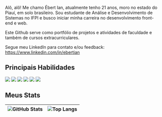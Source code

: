 Alô, alô! Me chamo Ébert Ian, atualmente tenho 21 anos, moro no estado do Piauí, em solo brasileiro. Sou estudante de Análise e Desenvolvimento de Sistemas no IFPI e busco iniciar minha carreira no desenvolvimento front-end e web.

Este Github serve como portfólio de projetos e atividades de faculdade e também de cursos extracurriculares.

Segue meu LinkedIn para contato e/ou feedback: https://www.linkedin.com/in/ebertian

## Principais Habilidades
![](https://img.shields.io/badge/HTML-f16529?style=for-the-badge&logo=html5&logoColor=white)
![](https://img.shields.io/badge/CSS-35a9db?&style=for-the-badge&logo=css3&logoColor=white)
![](https://img.shields.io/badge/JavaScript-F7DF1E?style=for-the-badge&logo=javascript&logoColor=black)
![](https://img.shields.io/badge/Node.js-43853D?style=for-the-badge&logo=node.js&logoColor=white)
![](https://img.shields.io/badge/TypeScript-007ACC?style=for-the-badge&logo=typescript&logoColor=white)
![](https://img.shields.io/badge/Python-14354C?style=for-the-badge&logo=python&logoColor=white)

## Meus Stats

| ![GitHub Stats](https://github-readme-stats.vercel.app/api?username=ebert-sl&theme=transparent&bg_color=000&border_color=4727CD&show_icons=true&icon_color=a387e6&title_color=d1b7f2&text_color=FFF) | ![Top Langs](https://github-readme-stats-git-masterrstaa-rickstaa.vercel.app/api/top-langs/?username=ebert-sl&layout=compact&bg_color=000&border_color=4727CD&title_color=d1b7f2&text_color=FFF) |
| :-: | :-: |
